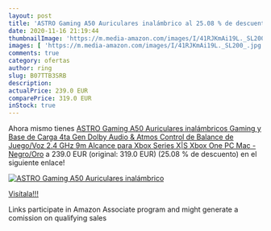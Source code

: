 ```yaml
---
layout: post
title: 'ASTRO Gaming A50 Auriculares inalámbrico al 25.08 % de descuento'
date: 2020-11-16 21:19:44
thumbnailImage: 'https://m.media-amazon.com/images/I/41RJKmAi19L._SL200_.jpg'
images: [ 'https://m.media-amazon.com/images/I/41RJKmAi19L._SL200_.jpg' ]
comments: true
category: ofertas
author: ring
slug: B07TTB3SRB
description:
actualPrice: 239.0 EUR
comparePrice: 319.0 EUR
inStock: true
---
```


Ahora mismo tienes [ASTRO Gaming A50 Auriculares inalámbricos Gaming y Base de Carga  4ta Gen  Dolby Audio & Atmos  Control de Balance de Juego/Voz  2.4 GHz  9m Alcance para Xbox Series X|S  Xbox One  PC  Mac -Negro/Oro](https://www.amazon.es/dp/B07TTB3SRB/?tag=tolees-21) a 239.0 EUR (original: 319.0 EUR) (25.08 %  de descuento) en el siguiente enlace!

[![ASTRO Gaming A50 Auriculares inalámbrico](https://m.media-amazon.com/images/I/41RJKmAi19L._SL200_.jpg)](https://www.amazon.es/dp/B07TTB3SRB/?tag=tolees-21)

[Visítala!!!](https://www.amazon.es/dp/B07TTB3SRB/?tag=tolees-21)

Links participate in Amazon Associate program and might generate a comission on qualifying sales
